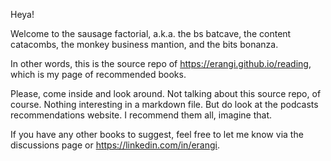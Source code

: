 Heya!

Welcome to the sausage factorial, a.k.a. the bs batcave, the content catacombs, the monkey business mantion, and the bits bonanza.

In other words, this is the source repo of https://erangi.github.io/reading, which is my page of recommended books.

Please, come inside and look around. Not talking about this source repo, of course. Nothing interesting in a markdown file. But do look at the podcasts recommendations website. I recommend them all, imagine that.

If you have any other books to suggest, feel free to let me know via the discussions page or https://linkedin.com/in/erangi.
